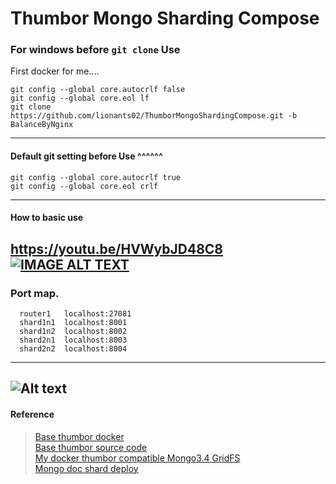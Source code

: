 # Thumbor Mongo Sharding Compose  
### For windows before `git clone` Use  

First docker for me....

```
git config --global core.autocrlf false
git config --global core.eol lf
git clone https://github.com/lionants02/ThumborMongoShardingCompose.git -b BalanceByNginx
```
---
#### Default git setting before Use ^^^^^^
```
git config --global core.autocrlf true
git config --global core.eol crlf
```
---
#### How to basic use  
https://youtu.be/HVWybJD48C8  
[![IMAGE ALT TEXT](http://img.youtube.com/vi/HVWybJD48C8/0.jpg)](https://youtu.be/HVWybJD48C8 "How to basic use... ")
---
### Port map.
```
  router1   localhost:27081
  shard1n1  localhost:8001
  shard1n2  localhost:8002
  shard2n1  localhost:8003
  shard2n2  localhost:8004
```
---
![Alt text](https://preview.ibb.co/bYcn15/indock.png "Title")
---
#### Reference
> [Base thumbor docker](https://github.com/APSL/docker-thumbor)  
> [Base thumbor source code](https://github.com/thumbor/thumbor)  
> [My docker thumbor compatible Mongo3.4 GridFS](https://github.com/lionants02/ThumborMongoDocker)  
> [Mongo doc shard deploy](https://docs.mongodb.com/manual/tutorial/deploy-shard-cluster/)  

